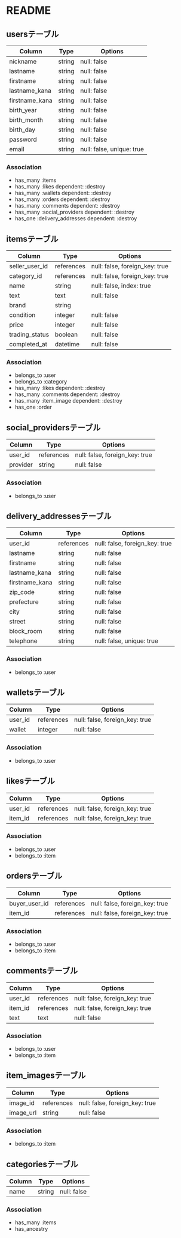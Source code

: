 # README

## usersテーブル
|Column|Type|Options|
|------|----|-------|
|nickname|string|null: false|
|lastname|string|null: false|
|firstname|string|null: false|
|lastname_kana|string|null: false|
|firstname_kana|string|null: false|
|birth_year|string|null: false|
|birth_month|string|null: false|
|birth_day|string|null: false|
|password|string|null: false|
|email|string|null: false, unique: true|
### Association
- has_many :items
- has_many :likes dependent: :destroy
- has_many :wallets dependent: :destroy
- has_many :orders dependent: :destroy
- has_many :comments dependent: :destroy
- has_many :social_providers dependent: :destroy
- has_one :delivery_addresses dependent: :destroy


## itemsテーブル
|Column|Type|Options|
|------|----|-------|
|seller_user_id|references|null: false, foreign_key: true|
|category_id|references|null: false, foreign_key: true|
|name|string|null: false, index: true|
|text|text|null: false|
|brand|string||
|condition|integer|null: false|
|price|integer|null: false|
|trading_status|boolean|null: false|
|completed_at|datetime|null: false|
### Association
- belongs_to :user
- belongs_to :category
- has_many :likes dependent: :destroy
- has_many :comments dependent: :destroy
- has_many :item_image dependent: :destroy
- has_one :order 


## social_providersテーブル
|Column|Type|Options|
|------|----|-------|
|user_id|references|null: false, foreign_key: true|
|provider|string|null: false|
### Association
- belongs_to :user

## delivery_addressesテーブル
|Column|Type|Options|
|------|----|-------|
|user_id|references|null: false, foreign_key: true|
|lastname|string|null: false|
|firstname|string|null: false|
|lastname_kana|string|null: false|
|firstname_kana|string|null: false|
|zip_code|string|null: false|
|prefecture|string|null: false|
|city|string|null: false|
|street|string|null: false|
|block_room|string|null: false|
|telephone|string|null: false, unique: true|
### Association
- belongs_to :user

## walletsテーブル
|Column|Type|Options|
|------|----|-------|
|user_id|references|null: false, foreign_key: true|
|wallet|integer|null: false|
### Association
- belongs_to :user

## likesテーブル
|Column|Type|Options|
|------|----|-------|
|user_id|references|null: false, foreign_key: true|
|item_id|references|null: false, foreign_key: true|
### Association
- belongs_to :user
- belongs_to :item

## ordersテーブル
|Column|Type|Options|
|------|----|-------|
|buyer_user_id|references|null: false, foreign_key: true|
|item_id|references|null: false, foreign_key: true|
### Association
- belongs_to :user
- belongs_to :item

## commentsテーブル
|Column|Type|Options|
|------|----|-------|
|user_id|references|null: false, foreign_key: true|
|item_id|references|null: false, foreign_key: true|
|text|text|null: false|
### Association
- belongs_to :user
- belongs_to :item

## item_imagesテーブル
|Column|Type|Options|
|------|----|-------|
|image_id|references|null: false, foreign_key: true|
|image_url|string|null: false|
### Association
- belongs_to :item

## categoriesテーブル
|Column|Type|Options|
|------|----|-------|
|name|string|null: false|
### Association
- has_many :items
- has_ancestry


